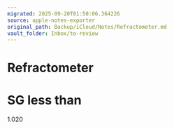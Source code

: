 ```yaml
---
migrated: 2025-09-20T01:50:06.364226
source: apple-notes-exporter
original_path: Backup/iCloud/Notes/Refractometer.md
vault_folder: Inbox/to-review
---
```

# Refractometer

# SG less than
1.020
